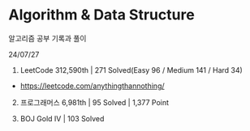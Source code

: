 # Algorithm & Data Structure

알고리즘 공부 기록과 풀이

24/07/27

1. LeetCode 312,590th | 271 Solved(Easy 96 / Medium 141 / Hard 34)
- https://leetcode.com/anythingthannothing/

2. 프로그래머스 6,981th | 95 Solved | 1,377 Point

3. BOJ Gold IV | 103 Solved
